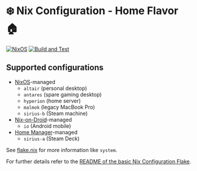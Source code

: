 # :snowflake: Nix Configuration - Home Flavor :house:

[![NixOS][nixos-badge]][nixos]
[![Build and Test][ci-badge]][ci]

## Supported configurations

* [NixOS][nixos]-managed
  * `altair` (personal desktop)
  * `antares` (spare gaming desktop)
  * `hyperion` (home server)
  * `malmok` (legacy MacBook Pro)
  * `sirius-b` (Steam machine)
* [Nix-on-Droid][nix-on-droid]-managed
  * `io` (Android mobile)
* [Home Manager][home-manager]-managed
  * `sirius-a` (Steam Deck)

See [flake.nix](flake.nix) for more information like `system`.

For further details refer to the [README of the basic Nix Configuration Flake][nixcfg].

[ci]: https://garnix.io/repo/rake5k/nixcfg-home
[ci-badge]: https://img.shields.io/endpoint.svg?url=https%3A%2F%2Fgarnix.io%2Fapi%2Fbadges%2Frake5k%2Fnixcfg-home%3Fbranch%3Dmain

[home-manager]: https://github.com/nix-community/home-manager
[nix-on-droid]: https://nix-community.github.io/nix-on-droid
[nixos]: https://nixos.org/
[nixos-badge]: https://img.shields.io/badge/NixOS-24.11-blue.svg?logo=NixOS&logoColor=white
[nixcfg]: https://github.com/rake5k/nixcfg
